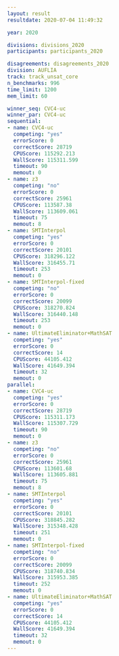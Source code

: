 ```yaml
---
layout: result
resultdate: 2020-07-04 11:49:32

year: 2020

divisions: divisions_2020
participants: participants_2020

disagreements: disagreements_2020
division: AUFLIA
track: track_unsat_core
n_benchmarks: 996
time_limit: 1200
mem_limit: 60

winner_seq: CVC4-uc
winner_par: CVC4-uc
sequential:
- name: CVC4-uc
  competing: "yes"
  errorScore: 0
  correctScore: 28719
  CPUScore: 115292.213
  WallScore: 115311.599
  timeout: 90
  memout: 0
- name: z3
  competing: "no"
  errorScore: 0
  correctScore: 25961
  CPUScore: 113587.38
  WallScore: 113609.061
  timeout: 75
  memout: 8
- name: SMTInterpol
  competing: "yes"
  errorScore: 0
  correctScore: 20101
  CPUScore: 318296.122
  WallScore: 316455.71
  timeout: 253
  memout: 0
- name: SMTInterpol-fixed
  competing: "no"
  errorScore: 0
  correctScore: 20099
  CPUScore: 318270.824
  WallScore: 316440.148
  timeout: 253
  memout: 0
- name: UltimateEliminator+MathSAT
  competing: "yes"
  errorScore: 0
  correctScore: 14
  CPUScore: 44105.412
  WallScore: 41649.394
  timeout: 32
  memout: 0
parallel:
- name: CVC4-uc
  competing: "yes"
  errorScore: 0
  correctScore: 28719
  CPUScore: 115311.173
  WallScore: 115307.729
  timeout: 90
  memout: 0
- name: z3
  competing: "no"
  errorScore: 0
  correctScore: 25961
  CPUScore: 113601.68
  WallScore: 113605.881
  timeout: 75
  memout: 8
- name: SMTInterpol
  competing: "yes"
  errorScore: 0
  correctScore: 20101
  CPUScore: 318845.282
  WallScore: 315348.428
  timeout: 251
  memout: 0
- name: SMTInterpol-fixed
  competing: "no"
  errorScore: 0
  correctScore: 20099
  CPUScore: 318740.834
  WallScore: 315953.385
  timeout: 252
  memout: 0
- name: UltimateEliminator+MathSAT
  competing: "yes"
  errorScore: 0
  correctScore: 14
  CPUScore: 44105.412
  WallScore: 41649.394
  timeout: 32
  memout: 0
---
```

